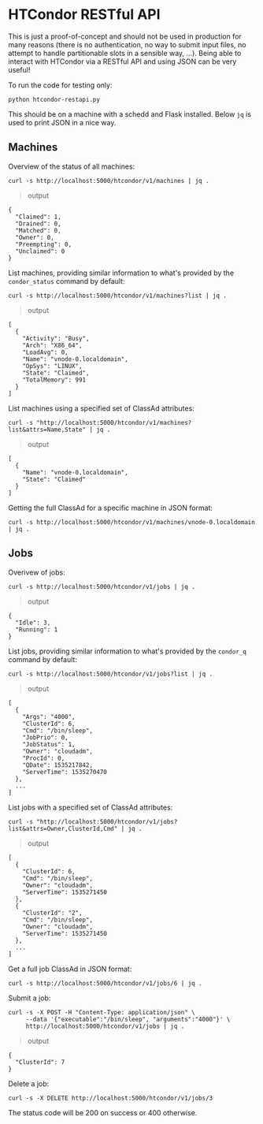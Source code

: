 # HTCondor RESTful API
This is just a proof-of-concept and should not be used in production for many reasons (there is no authentication, no way to submit input files, no attempt to handle partitionable slots in a sensible way, ...). Being able to interact with HTCondor via a RESTful API and using JSON can be very useful!

To run the code for testing only:
```
python htcondor-restapi.py
```
This should be on a machine with a schedd and Flask installed. Below `jq` is used to print JSON in a nice way.

## Machines
Overview of the status of all machines:
```
curl -s http://localhost:5000/htcondor/v1/machines | jq .
```
> output
```
{
  "Claimed": 1,
  "Drained": 0,
  "Matched": 0,
  "Owner": 0,
  "Preempting": 0,
  "Unclaimed": 0
}
```
List machines, providing similar information to what's provided by the `condor_status` command by default:
```
curl -s http://localhost:5000/htcondor/v1/machines?list | jq .
```
> output
```
[
  {
    "Activity": "Busy",
    "Arch": "X86_64",
    "LoadAvg": 0,
    "Name": "vnode-0.localdomain",
    "OpSys": "LINUX",
    "State": "Claimed",
    "TotalMemory": 991
  }
]
```
List machines using a specified set of ClassAd attributes:
```
curl -s "http://localhost:5000/htcondor/v1/machines?list&attrs=Name,State" | jq .
```
> output
```
[
  {
    "Name": "vnode-0.localdomain",
    "State": "Claimed"
  }
]
```
Getting the full ClassAd for a specific machine in JSON format:
```
curl -s http://localhost:5000/htcondor/v1/machines/vnode-0.localdomain | jq .
```

## Jobs
Overivew of jobs:
```
curl -s http://localhost:5000/htcondor/v1/jobs | jq .
```
> output
```
{
  "Idle": 3,
  "Running": 1
}
```
List jobs, providing similar information to what's provided by the `condor_q` command by default:
```
curl -s http://localhost:5000/htcondor/v1/jobs?list | jq .
```
> output
```
[
  {
    "Args": "4000",
    "ClusterId": 6,
    "Cmd": "/bin/sleep",
    "JobPrio": 0,
    "JobStatus": 1,
    "Owner": "cloudadm",
    "ProcId": 0,
    "QDate": 1535217842,
    "ServerTime": 1535270470
  },
  ...
]  
```
List jobs with a specified set of ClassAd attributes:
```
curl -s "http://localhost:5000/htcondor/v1/jobs?list&attrs=Owner,ClusterId,Cmd" | jq .
```
> output
```
[
  {
    "ClusterId": 6,
    "Cmd": "/bin/sleep",
    "Owner": "cloudadm",
    "ServerTime": 1535271450
  },
  {
    "ClusterId": "2",
    "Cmd": "/bin/sleep",
    "Owner": "cloudadm",
    "ServerTime": 1535271450
  },
  ...
]  
```
Get a full job ClassAd in JSON format:
```
curl -s http://localhost:5000/htcondor/v1/jobs/6 | jq .
```
Submit a job:
```
curl -s -X POST -H "Content-Type: application/json" \
     --data '{"executable":"/bin/sleep", "arguments":"4000"}' \
     http://localhost:5000/htcondor/v1/jobs | jq .
```
> output
```
{
  "ClusterId": 7
}
```
Delete a job:
```
curl -s -X DELETE http://localhost:5000/htcondor/v1/jobs/3
```
The status code will be 200 on success or 400 otherwise.
